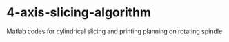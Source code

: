 # 4-axis-slicing-algorithm
Matlab codes for cylindrical slicing and printing planning on rotating spindle
